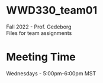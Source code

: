 # WWD330_team01
Fall 2022 - Prof. Gedeborg  
Files for team assignments

# Meeting Time
Wednesdays - 5:00pm-6:00pm MST
